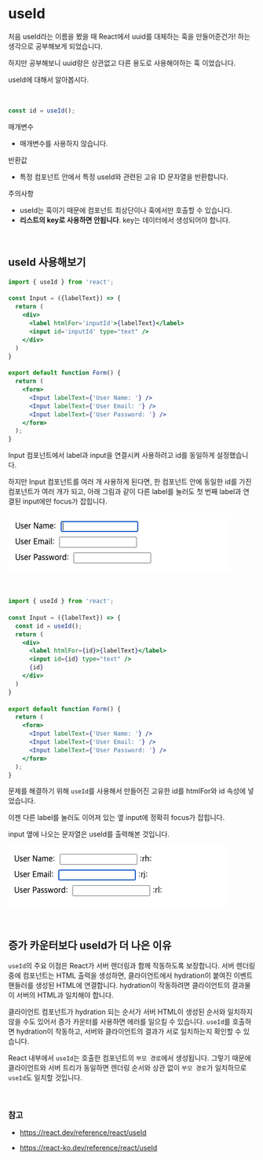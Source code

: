 # useId

처음 useId라는 이름을 봤을 때 React에서 uuid를 대체하는 훅을 만들어준건가! 하는 생각으로 공부해보게 되었습니다.

하지만 공부해보니 uuid랑은 상관없고 다른 용도로 사용해야하는 훅 이었습니다.

useId에 대해서 알아봅시다.

<br>

```jsx
const id = useId();
```

매개변수
- 매개변수를 사용하지 않습니다.

반환값
- 특정 컴포넌트 안에서 특정 useId와 관련된 고유 ID 문자열을 반환합니다.

주의사항
- useId는 훅이기 때문에 컴포넌트 최상단이나 훅에서만 호출할 수 있습니다.
- **리스트의 key로 사용하면 안됩니다**. key는 데이터에서 생성되어야 합니다.

<br>


## useId 사용해보기

```jsx
import { useId } from 'react';

const Input = ({labelText}) => {
  return (
    <div>
      <label htmlFor='inputId'>{labelText}</label>
      <input id='inputId' type="text" />
    </div>
  )
}

export default function Form() {
  return (
    <form>
      <Input labelText={'User Name: '} />
      <Input labelText={'User Email: '} />
      <Input labelText={'User Password: '} />
    </form>
  );
}
```

Input 컴포넌트에서 label과 input을 연결시켜 사용하려고 id를 동일하게 설정했습니다.

하지만 Input 컴포넌트를 여러 개 사용하게 된다면, 한 컴포넌트 안에 동일한 id를 가진 컴포넌트가 여러 개가 되고, 아래 그림과 같이 다른 label를 눌러도 첫 번째 label과 연결된 input에만 focus가 잡힙니다.

![useId를 사용하지 않았을 때 이미지](no_useId.png)

<br>

```jsx
import { useId } from 'react';

const Input = ({labelText}) => {
  const id = useId();
  return (
    <div>
      <label htmlFor={id}>{labelText}</label>
      <input id={id} type="text" />
      {id}
    </div>
  )
}

export default function Form() {
  return (
    <form>
      <Input labelText={'User Name: '} />
      <Input labelText={'User Email: '} />
      <Input labelText={'User Password: '} />
    </form>
  );
}
```

문제를 해결하기 위해 `useId`를 사용해서 만들어진 고유한 id를 htmlFor와 id 속성에 넣었습니다.

이젠 다른 label를 눌러도 이어져 있는 옆 input에 정확히 focus가 잡힙니다.

input 옆에 나오는 문자열은 useId를 출력해본 것입니다.

![useId를 사용했을 때](useId.png)

<br>

## 증가 카운터보다 useId가 더 나은 이유

`useId`의 주요 이점은 React가 서버 렌더링과 함께 작동하도록 보장합니다. 서버 렌더링 중에 컴포넌트는 HTML 출력을 생성하면, 클라이언트에서 hydration이 붙여진 이벤트 핸들러를 생성된 HTML에 연결합니다. hydration이 작동하려면 클라이언트의 결과물이 서버의 HTML과 일치해야 합니다.

클라이언트 컴포넌트가 hydration 되는 순서가 서버 HTML이 생성된 순서와 일치하지 않을 수도 있어서 증가 카운터를 사용하면 에러를 일으킬 수 있습니다. `useId`를 호출하면 hydration이 작동하고, 서버와 클라이언트의 결과가 서로 일치하는지 확인할 수 있습니다.

React 내부에서 `useId`는 호출한 컴포넌트의 `부모 경로`에서 생성됩니다. 그렇기 때문에 클라이언트와 서버 트리가 동일하면 렌더링 순서와 상관 없이 `부모 경로`가 일치하므로 `useId`도 일치할 것입니다.

<br>

### 참고

- https://react.dev/reference/react/useId

- https://react-ko.dev/reference/react/useId